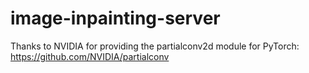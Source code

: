 # image-inpainting-server

Thanks to NVIDIA for providing the partialconv2d module for PyTorch: https://github.com/NVIDIA/partialconv
